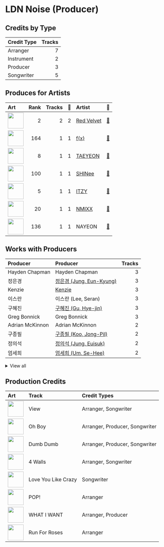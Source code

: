 # LDN Noise (Producer)

## Credits by Type

| Credit Type | Tracks |
|:---|---:|
| Arranger | 7 |
| Instrument | 2 |
| Producer | 3 |
| Songwriter | 5 |

## Produces for Artists

| Art | Rank | Tracks | 💚 | Artist | 🔗 |
|:---|---:|---:|---:|:---|:---|
| <img src="https://i.scdn.co/image/ab6761610000e5eb02a562ea6b1dc718394010ac" alt="" width="50" /> | 2 | 2 | 2 | [Red Velvet](../../artists/red_velvet/overview.md) | [🔗](https://open.spotify.com/artist/1z4g3DjTBBZKhvAroFlhOM) |
| <img src="https://i.scdn.co/image/ab6761610000e5ebe0cc2045ff4e90d12df91cc3" alt="" width="50" /> | 164 | 1 | 1 | [f(x)](../../artists/f(x)/overview.md) | [🔗](https://open.spotify.com/artist/3wRA5UYoo08BBKJnzyKkpF) |
| <img src="https://i.scdn.co/image/ab6761610000e5eb5e97e9ea9133fbfa41e27498" alt="" width="50" /> | 8 | 1 | 1 | [TAEYEON](../../artists/taeyeon/overview.md) | [🔗](https://open.spotify.com/artist/3qNVuliS40BLgXGxhdBdqu) |
| <img src="https://i.scdn.co/image/ab6761610000e5ebe0001b1abdae41d669a446b7" alt="" width="50" /> | 100 | 1 | 1 | [SHINee](../../artists/shinee/overview.md) | [🔗](https://open.spotify.com/artist/2hRQKC0gqlZGPrmUKbcchR) |
| <img src="https://i.scdn.co/image/ab6761610000e5ebb0e2700dbc17b43328038f7a" alt="" width="50" /> | 5 | 1 | 1 | [ITZY](../../artists/itzy/overview.md) | [🔗](https://open.spotify.com/artist/2KC9Qb60EaY0kW4eH68vr3) |
| <img src="https://i.scdn.co/image/ab6761610000e5eb2b9446440d296ce32189024e" alt="" width="50" /> | 20 | 1 | 1 | [NMIXX](../../artists/nmixx/overview.md) | [🔗](https://open.spotify.com/artist/28ot3wh4oNmoFOdVajibBl) |
| <img src="https://i.scdn.co/image/ab6761610000e5ebfbdd3f060e1cbe9e8eeaecac" alt="" width="50" /> | 136 | 1 | 1 | NAYEON | [🔗](https://open.spotify.com/artist/1VwDG9aBflQupaFNjUru9A) |

## Works with Producers

| Producer | Producer | Tracks |
|:---|:---|---:|
| Hayden Chapman | Hayden Chapman | 3 |
| 정은경 | [정은경 (Jung, Eun-Kyung)](../정은경_(jung,_eun-kyung)/overview.md) | 3 |
| Kenzie | [Kenzie](../kenzie/overview.md) | 3 |
| 이스란 | 이스란 (Lee, Seran) | 3 |
| 구혜진 | [구혜진 (Gu, Hye-jin)](../구혜진_(gu,_hye-jin)/overview.md) | 3 |
| Greg Bonnick | Greg Bonnick | 3 |
| Adrian McKinnon | Adrian McKinnon | 2 |
| 구종필 | [구종필 (Koo, Jong-Pil)](../구종필_(koo,_jong-pil)/overview.md) | 2 |
| 정의석 | [정의석 (Jung, Euisuk)](../정의석_(jung,_euisuk)/overview.md) | 2 |
| 엄세희 | [엄세희 (Um, Se-Hee)](../엄세희_(um,_se-hee)/overview.md) | 2 |


<details>
<summary>View all</summary>

| Producer | Producer | Tracks |
|:---|:---|---:|
| 이상엽 | [이상엽 (Lee, Sang-yeob)](../이상엽_(lee,_sang-yeob)/overview.md) | 2 |
| Ryan S. Jhun | [Ryan S. Jhun](../ryan_s__jhun/overview.md) | 2 |
| 서지음 | [서지음 (Seo, Ji Eum)](../서지음_(seo,_ji_eum)/overview.md) | 1 |
| Jin Choi | Jin Choi | 1 |
| Ellen Berg Tollbom | Ellen Berg Tollbom | 1 |
| Herbie Crichlow | Herbie Crichlow | 1 |
| Ayushy | Ayushy | 1 |
| Tayla Parx | Tayla Parx | 1 |
| 강영현 | 강영현 (Kang, Young-hyun) | 1 |
| SELAH | SELAH | 1 |
| 김영현 | 김영현 (Kim, Young-hyun) | 1 |
| Frankie Day | Frankie Day | 1 |
| 서은일 | 서은일 (Seo, Eun-il) | 1 |
| Taet Chesterton | Taet Chesterton | 1 |
| Dave Kutch | Dave Kutch | 1 |
| 김규영 | 김규영 (Kim, Kyu-young) | 1 |
| Karin Wilhemina Eurenius | Karin Wilhemina Eurenius | 1 |
| 심은지 | [심은지 (Sim, Eunjee)](../심은지_(sim,_eunjee)/overview.md) | 1 |
| Tay Jasper | Tay Jasper | 1 |
| 김동현 | 김동현 (Kim, Dong-hyun) | 1 |
| 이태섭 | [이태섭 (Lee, Tae-Sub)](../이태섭_(lee,_tae-sub)/overview.md) | 1 |
| Deanna | Deanna | 1 |
| Tony Maserati | [Tony Maserati](../tony_maserati/overview.md) | 1 |
| 새봄 | 새봄 (Sae Bom) | 1 |
| Lauren Dyson | Lauren Dyson | 1 |
| 임홍진 | 임홍진 (Im, Hong-Jin) | 1 |
| Danny Shah | Danny Shah | 1 |
| 김진환 | 김진환 (Kim, Jin Hwan) | 1 |
| 초이 | 초이 (Choi) | 1 |
| 이지홍 | 이지홍 (Lee, Ji-hong) | 1 |
| JONGHYUN | JONGHYUN | 1 |
| 구태우 | 구태우 (Gutaeu) | 1 |
| Kriz | [Kriz](../kriz/overview.md) | 1 |
| 김철순 | 김철순 (Kim, Chul-Soon) | 1 |

</details>


## Production Credits

| Art | Track | Credit Types |
|:---|:---|:---|
| <img src="https://i.scdn.co/image/ab67616d0000b27338b29effd5af942ca8d7a8b0" alt="" width="50" /> | View | Arranger, Songwriter |
| <img src="https://i.scdn.co/image/ab67616d0000b27371a70331062453ece06f8b79" alt="" width="50" /> | Oh Boy | Arranger, Producer, Songwriter |
| <img src="https://i.scdn.co/image/ab67616d0000b27371a70331062453ece06f8b79" alt="" width="50" /> | Dumb Dumb | Arranger, Producer, Songwriter |
| <img src="https://i.scdn.co/image/ab67616d0000b273b6baf420e67f45971ca0d216" alt="" width="50" /> | 4 Walls | Arranger, Songwriter |
| <img src="https://i.scdn.co/image/ab67616d0000b273b87c0d76ed9c7b1654b390d0" alt="" width="50" /> | Love You Like Crazy | Songwriter |
| <img src="https://i.scdn.co/image/ab67616d0000b2735fb4a9cfbeb3b7beb337ed02" alt="" width="50" /> | POP! | Arranger |
| <img src="https://i.scdn.co/image/ab67616d0000b273e61bca92e4a64e50ee44a009" alt="" width="50" /> | WHAT I WANT | Arranger, Producer |
| <img src="https://i.scdn.co/image/ab67616d0000b27381d97a31253b898bc4149195" alt="" width="50" /> | Run For Roses | Arranger |